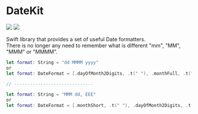 # DateKit
[![](https://img.shields.io/endpoint?url=https%3A%2F%2Fswiftpackageindex.com%2Fapi%2Fpackages%2FNikSativa%2FDateKit%2Fbadge%3Ftype%3Dswift-versions)](https://swiftpackageindex.com/NikSativa/DateKit)
[![](https://img.shields.io/endpoint?url=https%3A%2F%2Fswiftpackageindex.com%2Fapi%2Fpackages%2FNikSativa%2FDateKit%2Fbadge%3Ftype%3Dplatforms)](https://swiftpackageindex.com/NikSativa/DateKit)

Swift library that provides a set of useful Date formatters.  
There is no longer any need to remember what is different "mm", "MM", "MMM" or "MMMM".

```swift
let format: String = "dd MMMM yyyy"
or
let format: DateFormat = [.dayOfMonth2Digits, .t(" "), .monthFull, .t(" "), .year4Digits]

// ------------------------------

let format: String = "MMM dd, EEE"
or
let format: DateFormat = [.monthShort, .t(" "), .dayOfMonth2Digits, .t(", "), .dayOfTheWeekShort]

```
